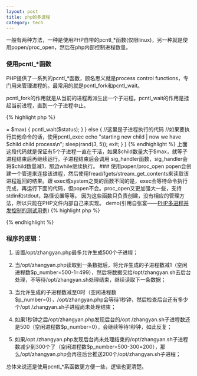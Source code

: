 ```yaml
---
layout: post
title: php的多进程
category: tech
---
```


一般有两种方法，一种是使用PHP自带的pcntl_*函数(仅限linux)，另一种就是使用popen/proc_open，然后在php内部控制进程数量。

### 使用pcntl_*函数

PHP提供了一系列的pcntl_*函数，顾名思义就是process control functions，专门用来管理进程的。最常用的就是pcntl_fork和pcntl_wait。

pcntl_fork的作用就是从当前的进程再派生出一个子进程。pcntl_wait的作用是挂起当前进程，直到一个子进程中止。

{% highlight php %}
<?php
//配合pcntl_signal使用
declare(ticks=1);
//最大的子进程数量
$max = 5;
//当前的子进程数量
$child = 0;
 
//当子进程退出时，会触发该函数
function sig_handler($sig) {
	global $child;
	switch($sig) {
		case SIGCHLD:
			echo 'SIGCHLD received'."\n";
			$child--;
	}
}
 
//注册子进程退出时调用的函数
pcntl_signal(SIGCHLD, "sig_handler");
 
while(true) {
	$child++;
	/**
	 * 这个函数会返回两个值，一个为0，表示子进程；一个为正整数表示子进程的id
	 * 所以if和else里的两段代码都会执行
	 * if里的代码是父进程执行的
	 * else里的代码是子进程执行的
	 */
	$pid = pcntl_fork();
	if ($pid) {
		//这里是父进程执行的代码
		//如果子进程数超过了最大值，则挂起父进程
		//也就是说while语句不会继续执行
		if ($child >= $max) {
			pcntl_wait($status);
		}
	}
	else {
		//这里是子进程执行的代码
		//如果要执行其他命令的话，使用pcntl_exec
		echo "starting new child | now we have $child child process\n";
		sleep(rand(3, 5));
		exit;
	}
}
{% endhighlight %}

上面这段代码就是保证有5个子进程一直在干活，如果$child数量大于$max，就等子进程结束后再继续运行。子进程结束后会调用 sig_handler函数，sig_handler会将$child数量减1，那边while继续执行。

### 使用popen/proc_open

popen会创建一个管道来连接该进程，然后使用fread/fgets/stream_get_contents来读取该进程返回的结果。跟 exec或system之类的函数不同的是，exec会等待命令执行完成，再运行下面的代码，但popen不会。proc_open又更加强大一些，支持 stdin和stdout，路径设置等等。

因为这些函数只负责创建，没有相应的管理方法，所以只能在PHP文件内部自己来实现。
demo(引用自张宴——<a href="http://blog.s135.com/post/311/">PHP多进程并发控制的测试用例</a>)

{% highlight php %}
<?php
function run($input)
{
    global $p_number;
    if ($p_number <= 0)
    {
        $p_number = worker_processes($p_number);
    }
    $p_number = $p_number - 1;
    $out = popen("/bin/sh /opt/zhangyan.sh \"{$input}\" &", "r");
    pclose($out);
}
 
function worker_processes($p_number)
{
    $limit = 500;//允许推到后台的最大进程数
    while ($p_number <= 0)
    {
        $cmd = popen("ps -ef | grep \"/opt/zhangyan.sh\" | grep -v grep | wc -l", "r");
        $line = fread($cmd, 512);
        pclose($cmd);
        $p_number = $limit - $line;
        if ($p_number <= 0)
        {
            sleep(1);//暂停1秒钟
        }
    }
    return $p_number;
}
 
$input = "http://blog.s135.com"; //模拟从队列文件中读取到的数据
for ($i = 1; $i <= 1000; $i++)
{
    run($input);
    echo "Idle process number: " . $p_number . "\n";
}
?>
{% endhighlight %}

### 程序的逻辑：

1. 设置/opt/zhangyan.php最多允许生成500个子进程；

2. 当/opt/zhangyan.php读取到一条数据后，将允许生成的子进程数减1（空闲进程数$p_number=500-1=499），然后将数据交给/opt/zhangyan.sh去后台处理，不等待/opt/zhangyan.sh处理结束，继续读取下一条数据；

3. 当允许生成的子进程数减至0时（空闲进程数$p_number=0），/opt/zhangyan.php会等待1秒钟，然后检查后台还有多少个/opt /zhangyan.sh子进程尚未处理结束；

4. 如果1秒钟之后/opt/zhangyan.php发现后台的/opt /zhangyan.sh子进程数还是500（空闲进程数$p_number=0），会继续等待1秒钟，如此反复；

5. 如果/opt /zhangyan.php发现后台尚未处理结束的/opt/zhangyan.sh子进程数减少到300个了（空闲进程数$p_number=500-300=200），那么/opt/zhangyan.php会再往后台推送200个/opt/zhangyan.sh子进程；

总体来说还是使用pcntl_*系函数更方便一些，逻辑也更清楚。

